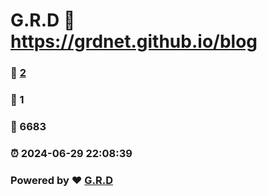 # G.R.D :link: https://grdnet.github.io/blog 
### :page_facing_up: [2](https://grdnet.github.io/blog/tag.html) 
### :speech_balloon: 1 
### :hibiscus: 6683 
### :alarm_clock: 2024-06-29 22:08:39 
### Powered by :heart: [G.R.D](https://grdnet.org)
